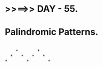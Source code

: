 # >>==>> DAY - 55.

# Palindromic Patterns.

<pre>

    *       *
  *   *   *   *
*       *       *
</pre>
